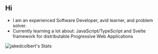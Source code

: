 ## Hi ##

* I am an experienced Software Developer, avid learner, and problem solver. 
* Currently learning a lot about: JavaScript/TypeScript and Svelte framework for distributable Progressive Web Applications

![jakedcolbert's Stats](https://github-readme-stats.vercel.app/api?username=jakedcolbert&theme=github_dark&show_icons=true&hide_border=false&count_private=true)
